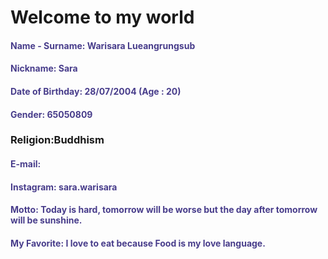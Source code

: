 # **Welcome to my world**
#### **<font color='DarkSlateBlue'>Name - Surname: Warisara Lueangrungsub</font>**
#### **<font color='DarkSlateBlue'>Nickname: Sara</font>**
#### **<font color='DarkSlateBlue'>Date of Birthday: 28/07/2004 (Age : 20)</font>**
#### **<font color='DarkSlateBlue'>Gender: 65050809</font>**
### **Religion:Buddhism**
#### **<font color='DarkSlateBlue'>E-mail: </font>**
#### **<font color='DarkSlateBlue'>Instagram: sara.warisara</font>**
#### **<font color='DarkSlateBlue'>Motto: Today is hard, tomorrow will be worse but the day after tomorrow will be sunshine.</font>**
#### **<font color='DarkSlateBlue'>My Favorite: I love to eat because Food is my love language.</font>**
